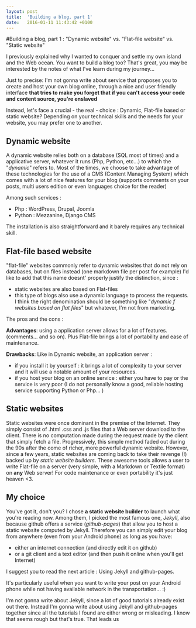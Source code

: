 ```yaml
---
layout: post
title:  'Building a blog, part 1'
date:   2016-01-11 11:43:42 +0100
---
```


#Building a blog, part 1 : "Dynamic website" vs. "Flat-file website" vs. "Static website"

I previously explained why I wanted to conquer and settle my own island and the Web ocean. You want to build a blog too? That's great, you may be interested by the notes of what I've learn during my journey... 

Just to precise: I'm not gonna write about service that proposes you to create and host your own blog online, through a nice and user friendly interface **that tries to make you forget that if you can't access your code and content source, you're enslaved**

Instead, let's face a crucial - the real - choice : Dynamic, Flat-file based or static website? Depending on your technical skills and the needs for your website, you may prefer one to another.

## Dynamic website

A dynamic website relies both on a database (SQL most of times) and a applicative server, whatever it runs (Php, Python, etc...) to which the "*dynamic*" refers to. 
Most of the times, we choose to take advantage of these technologies for the use of a CMS (Content Managing System) which comes with a lot of nice features for your blog (supports comments on your posts, multi users edition or even languages choice for the reader)

Among such services :

- Php : WordPress, Drupal, Joomla
- Python : Mezzanine, Django CMS

The installation is also straightforward and it barely requires any technical skill.

## Flat-file based website 
"flat-file" websites commonly refer to dynamic websites that do not rely on databases, but on files instead (one markdown file per post for example)
I'd like to add that this name doesnt' properly justify the distinction, since :
- static websites are also based on Flat-files
- this type of blogs also use a dynamic language to process the requests.
I think the right denomination should be something like "*dynamic f
websites based on flat files*" but whatever, I'm not from marketing. 

The pros and the cons :

**Advantages**: using a application server allows for a lot of features. (comments...  and so on). Plus Flat-file brings a lot of portability and ease of maintenance.

**Drawbacks**: Like in Dynamic website, an application server :
- if you install it by yourself : it brings a lot of complexity to your server and it will use a notable amount of your resources. 
- if you host your blog on an online service : either you have to pay or the service is very poor (I do not personally know a good, reliable hosting service supporting Python or Php... )

## Static websites
Static websites were once dominant in the premise of the Internet. They simply consist of .html .css and .js files that a Web server download to the client. There is no computation made during the request made by the client that simply fetch a file.
Progressively, this simple method faded out during the 90s after the come of richer, more powerful dynamic website. 
However, since a few years, static websites are coming back to take their revenge (!) backed up by *static website builders*. These awesome tools allows a user to write Flat-file on a server (very simple, with a Markdown or Textile format) on **any** Web server!
For code maintenance or even portability it's just heaven <3.

## My choice 
You've got it, don't you? I chose **a static website builder** to launch what you're reading now. Among them, I picked the most famous one, *Jekyll*, also because github offers a service (*github-pages*) that allow you to host a static website computed by Jekyll. Therefore you can simply edit your blog from anywhere (even from your Android phone) as long as you have:

- either an internet connection (and directly edit it on github) 
- or a git client and a text editor (and then push it online when you'll get Internet)

I suggest you to read the next article : Using Jekyll and github-pages. 

It's particularly useful when you want to write your post on your Android phone while not having available network in the transportation... :) 

I'm not gonna write about Jekyll, since a lot of good tutorials already exist out there. Instead I'm gonna write about using Jekyll and github-pages together since all the tutorials I found are either wrong or misleading. I know that seems rough but that's true.
That leads us